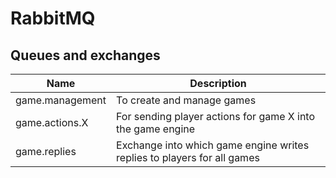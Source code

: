 # RabbitMQ

## Queues and exchanges

| Name | Description |
|------|-------------|
| game.management | To create and manage games |
| game.actions.X | For sending player actions for game X into the game engine |
| game.replies | Exchange into which game engine writes replies to players for all games |
